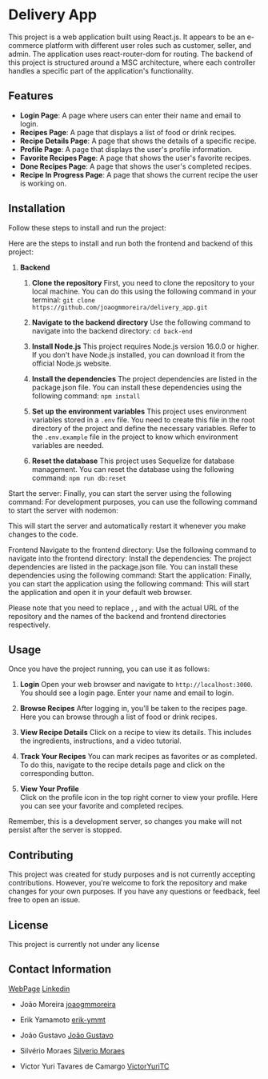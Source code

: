 # Delivery App

This project is a web application built using React.js. It appears to be an e-commerce platform with different user roles such as customer, seller, and admin. The application uses react-router-dom for routing.
The backend of this project is structured around a MSC architecture, where each controller handles a specific part of the application's functionality.

## Features

- **Login Page**: A page where users can enter their name and email to login.
- **Recipes Page**: A page that displays a list of food or drink recipes.
- **Recipe Details Page**: A page that shows the details of a specific recipe.
- **Profile Page**: A page that displays the user's profile information.
- **Favorite Recipes Page**: A page that shows the user's favorite recipes.
- **Done Recipes Page**: A page that shows the user's completed recipes.
- **Recipe In Progress Page**: A page that shows the current recipe the user is working on.

## Installation

Follow these steps to install and run the project:

Here are the steps to install and run both the frontend and backend of this project:

1. **Backend**

   1. **Clone the repository**
      First, you need to clone the repository to your local machine. You can do this using the following command in your terminal:
      ```git clone https://github.com/joaogmmoreira/delivery_app.git```

   2. **Navigate to the backend directory**
      Use the following command to navigate into the backend directory:
      ```cd back-end```

   3. **Install Node.js**
      This project requires Node.js version 16.0.0 or higher. If you don't have Node.js installed, you can download it from the official Node.js website.

   4. **Install the dependencies**
      The project dependencies are listed in the package.json file. You can install these dependencies using the following command:
      ```npm install```

   5. **Set up the environment variables**
      This project uses environment variables stored in a `.env` file. You need to create this file in the root directory of the project and define the necessary variables. Refer to the `.env.example` file in the project to know which environment variables are needed.

   6. **Reset the database**
      This project uses Sequelize for database management. You can reset the database using the following command:
      ```npm run db:reset```

Start the server: Finally, you can start the server using the following command:
For development purposes, you can use the following command to start the server with nodemon:

This will start the server and automatically restart it whenever you make changes to the code.

Frontend
Navigate to the frontend directory: Use the following command to navigate into the frontend directory:
Install the dependencies: The project dependencies are listed in the package.json file. You can install these dependencies using the following command:
Start the application: Finally, you can start the application using the following command:
This will start the application and open it in your default web browser.

Please note that you need to replace <repository-url>, <backend-directory>, and <frontend-directory> with the actual URL of the repository and the names of the backend and frontend directories respectively.

## Usage

Once you have the project running, you can use it as follows:

1. **Login**
   Open your web browser and navigate to `http://localhost:3000`. You should see a login page. Enter your name and email to login.

2. **Browse Recipes**
   After logging in, you'll be taken to the recipes page. Here you can browse through a list of food or drink recipes.

3. **View Recipe Details**
   Click on a recipe to view its details. This includes the ingredients, instructions, and a video tutorial.

4. **Track Your Recipes**
   You can mark recipes as favorites or as completed. To do this, navigate to the recipe details page and click on the corresponding button.

5. **View Your Profile**  
   Click on the profile icon in the top right corner to view your profile. Here you can see your favorite and completed recipes.

Remember, this is a development server, so changes you make will not persist after the server is stopped.

## Contributing

This project was created for study purposes and is not currently accepting contributions. However, you're welcome to fork the repository and make changes for your own purposes. If you have any questions or feedback, feel free to open an issue.

## License

This project is currently not under any license

## Contact Information

[WebPage](https://www.joaomoreira.net/)
[Linkedin](https://www.linkedin.com/in/joao-moreira-dev/)

- João Moreira
  [joaogmmoreira](https://github.com/joaogmmoreira)

- Erik Yamamoto
  [erik-ymmt](https://github.com/erik-ymmt)

- João Gustavo
  [João Gustavo](https://github.com/Joaogustavo789)

- Silvério Moraes
  [Silverio Moraes](https://github.com/SilverioMoraes)

- Victor Yuri Tavares de Camargo
  [VictorYuriTC](https://github.com/VictorYuriTC)
